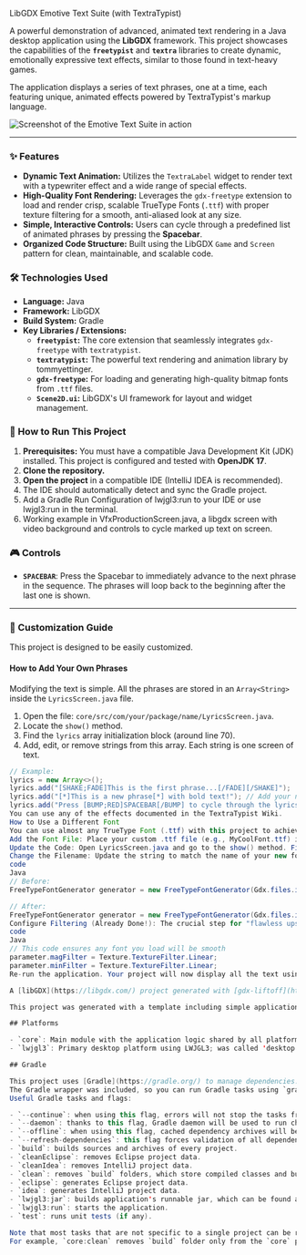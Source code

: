 LibGDX Emotive Text Suite (with TextraTypist)

A powerful demonstration of advanced, animated text rendering in a Java desktop application using the **LibGDX** framework. This project showcases the capabilities of the **`freetypist`** and **`textra`** libraries to create dynamic, emotionally expressive text effects, similar to those found in text-heavy games.

The application displays a series of text phrases, one at a time, each featuring unique, animated effects powered by TextraTypist's markup language.

![Screenshot of the Emotive Text Suite in action](textshowcase.gif)

---

### ✨ Features

*   **Dynamic Text Animation:** Utilizes the `TextraLabel` widget to render text with a typewriter effect and a wide range of special effects.
*   **High-Quality Font Rendering:** Leverages the `gdx-freetype` extension to load and render crisp, scalable TrueType Fonts (`.ttf`) with proper texture filtering for a smooth, anti-aliased look at any size.
*   **Simple, Interactive Controls:** Users can cycle through a predefined list of animated phrases by pressing the **Spacebar**.
*   **Organized Code Structure:** Built using the LibGDX `Game` and `Screen` pattern for clean, maintainable, and scalable code.

### 🛠️ Technologies Used

*   **Language:** Java
*   **Framework:** LibGDX
*   **Build System:** Gradle
*   **Key Libraries / Extensions:**
    *   **`freetypist`:** The core extension that seamlessly integrates `gdx-freetype` with `textratypist`.
    *   **`textratypist`:** The powerful text rendering and animation library by tommyettinger.
    *   **`gdx-freetype`:** For loading and generating high-quality bitmap fonts from `.ttf` files.
    *   **`Scene2D.ui`:** LibGDX's UI framework for layout and widget management.

### 🚀 How to Run This Project

1.  **Prerequisites:** You must have a compatible Java Development Kit (JDK) installed. This project is configured and tested with **OpenJDK 17**.
2.  **Clone the repository.**
3.  **Open the project** in a compatible IDE (IntelliJ IDEA is recommended).
4.  The IDE should automatically detect and sync the Gradle project.
5.  Add a Gradle Run Configuration of lwjgl3:run to your IDE or use lwjgl3:run in the terminal.
6.  Working example in VfxProductionScreen.java, a libgdx screen with video background and controls to cycle marked up text on screen.

### 🎮 Controls

*   **`SPACEBAR`**: Press the Spacebar to immediately advance to the next phrase in the sequence. The phrases will loop back to the beginning after the last one is shown.

---

### 🔧 Customization Guide

This project is designed to be easily customized.

#### How to Add Your Own Phrases

Modifying the text is simple. All the phrases are stored in an `Array<String>` inside the `LyricsScreen.java` file.

1.  Open the file: `core/src/com/your/package/name/LyricsScreen.java`.
2.  Locate the `show()` method.
3.  Find the `lyrics` array initialization block (around line 70).
4.  Add, edit, or remove strings from this array. Each string is one screen of text.

```java
// Example:
lyrics = new Array<>();
lyrics.add("[SHAKE;FADE]This is the first phrase...[/FADE][/SHAKE]");
lyrics.add("[*]This is a new phrase[*] with bold text!"); // Add your new line here
lyrics.add("Press [BUMP;RED]SPACEBAR[/BUMP] to cycle through the lyrics.");
You can use any of the effects documented in the TextraTypist Wiki.
How to Use a Different Font
You can use almost any TrueType Font (.ttf) with this project to achieve a flawless, smooth upscale.
Add the Font File: Place your custom .ttf file (e.g., MyCoolFont.ttf) into the core/assets/ directory of the project.
Update the Code: Open LyricsScreen.java and go to the show() method. Find the line that loads the font (around line 55).
Change the Filename: Update the string to match the name of your new font file.
code
Java
// Before:
FreeTypeFontGenerator generator = new FreeTypeFontGenerator(Gdx.files.internal("Roboto-Regular.ttf"));

// After:
FreeTypeFontGenerator generator = new FreeTypeFontGenerator(Gdx.files.internal("MyCoolFont.ttf"));
Configure Filtering (Already Done!): The crucial step for "flawless upscaling" is setting the texture filter. This code is already in place, ensuring your custom font will also be rendered smoothly.
code
Java
// This code ensures any font you load will be smooth
parameter.magFilter = Texture.TextureFilter.Linear;
parameter.minFilter = Texture.TextureFilter.Linear;
Re-run the application. Your project will now display all the text using your new custom font!

A [libGDX](https://libgdx.com/) project generated with [gdx-liftoff](https://github.com/libgdx/gdx-liftoff).

This project was generated with a template including simple application launchers and a main class extending `Game` that sets the first screen.

## Platforms

- `core`: Main module with the application logic shared by all platforms.
- `lwjgl3`: Primary desktop platform using LWJGL3; was called 'desktop' in older docs.

## Gradle

This project uses [Gradle](https://gradle.org/) to manage dependencies.
The Gradle wrapper was included, so you can run Gradle tasks using `gradlew.bat` or `./gradlew` commands.
Useful Gradle tasks and flags:

- `--continue`: when using this flag, errors will not stop the tasks from running.
- `--daemon`: thanks to this flag, Gradle daemon will be used to run chosen tasks.
- `--offline`: when using this flag, cached dependency archives will be used.
- `--refresh-dependencies`: this flag forces validation of all dependencies. Useful for snapshot versions.
- `build`: builds sources and archives of every project.
- `cleanEclipse`: removes Eclipse project data.
- `cleanIdea`: removes IntelliJ project data.
- `clean`: removes `build` folders, which store compiled classes and built archives.
- `eclipse`: generates Eclipse project data.
- `idea`: generates IntelliJ project data.
- `lwjgl3:jar`: builds application's runnable jar, which can be found at `lwjgl3/build/libs`.
- `lwjgl3:run`: starts the application.
- `test`: runs unit tests (if any).

Note that most tasks that are not specific to a single project can be run with `name:` prefix, where the `name` should be replaced with the ID of a specific project.
For example, `core:clean` removes `build` folder only from the `core` project.
